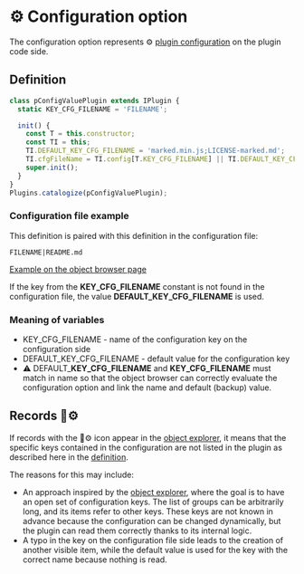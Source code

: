 # ⚙️ Configuration option

The configuration option represents ⚙️ [plugin configuration][cfgPlug] on the plugin code side.

## Definition

```javascript
class pConfigValuePlugin extends IPlugin {
  static KEY_CFG_FILENAME = 'FILENAME';

  init() {
    const T = this.constructor;
    const TI = this;
    TI.DEFAULT_KEY_CFG_FILENAME = 'marked.min.js;LICENSE-marked.md';
    TI.cfgFileName = TI.config[T.KEY_CFG_FILENAME] || TI.DEFAULT_KEY_CFG_FILENAME;
    super.init();
  }
}
Plugins.catalogize(pConfigValuePlugin);
```

### Configuration file example

This definition is paired with this definition in the configuration file:

```text
FILENAME|README.md
```

[Example on the object browser page][pTRParseMd]

If the key from the **KEY_CFG_FILENAME** constant is not found in the configuration file, the value **DEFAULT_KEY_CFG_FILENAME** is used.

### Meaning of variables

- KEY_CFG_FILENAME - name of the configuration key on the configuration side
- DEFAULT_KEY_CFG_FILENAME - default value for the configuration key
- ⚠️ DEFAULT_**KEY_CFG_FILENAME** and **KEY_CFG_FILENAME** must match in name so that the object browser can correctly evaluate the configuration option and link the name and default (backup) value.

## Records 📄⚙️

If records with the 📄⚙️ icon appear in the [object explorer][oexplorer], it means that the specific keys contained in the configuration are not listed in the plugin as described here in the [definition](#h-2-0).

The reasons for this may include:

- An approach inspired by the [object explorer][oexplorer], where the goal is to have an open set of configuration keys. The list of groups can be arbitrarily long, and its items refer to other keys. These keys are not known in advance because the configuration can be changed dynamically, but the plugin can read them correctly thanks to its internal logic.
- A typo in the key on the configuration file side leads to the creation of another visible item, while the default value is used for the key with the correct name because nothing is read.

[cfgPlug]: pluginConfig.md "Plugin configuration"
[pTRParseMd]: :_inst:pTRParseMd:-md.md#h-2-1 "pTRParseMd:-md"
[oexplorer]: oexplorer.md "Object explorer"
